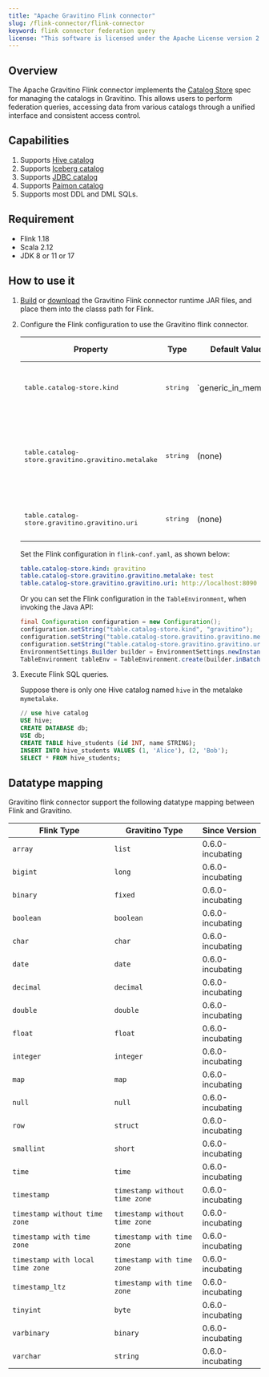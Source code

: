 ```yaml
---
title: "Apache Gravitino Flink connector"
slug: /flink-connector/flink-connector
keyword: flink connector federation query 
license: "This software is licensed under the Apache License version 2."
---
```


## Overview

The Apache Gravitino Flink connector implements the
[Catalog Store](https://nightlies.apache.org/flink/flink-docs-release-1.18/docs/dev/table/catalogs/#catalog-store)
spec for managing the catalogs in Gravitino.
This allows users to perform federation queries, accessing data from various catalogs
through a unified interface and consistent access control.

## Capabilities

1. Supports [Hive catalog](./flink-catalog-hive.md)
1. Supports [Iceberg catalog](./flink-catalog-iceberg.md)
1. Supports [JDBC catalog](./flink-catalog-jdbc.md)
1. Supports [Paimon catalog](./flink-catalog-paimon.md)
1. Supports most DDL and DML SQLs.

## Requirement

* Flink 1.18
* Scala 2.12
* JDK 8 or 11 or 17

## How to use it

1. [Build](../../develop/how-to-build.md) or
   [download](https://mvnrepository.com/artifact/org.apache.gravitino/gravitino-flink-connector-runtime-1.18)
   the Gravitino Flink connector runtime JAR files, and place them
   into the classs path for Flink.

1. Configure the Flink configuration to use the Gravitino flink connector.

   <table>
   <thead>
   <tr>
     <th>Property</th>
     <th>Type</th>
     <th>Default Value</th>
     <th>Description</th>
     <th>Required</th>
     <th>Since version</th>
   </tr>
   </thead>
   <tbody>
   <tr>
     <td><tt>table.catalog-store.kind</tt></td>
     <td><tt>string</tt></td>
     <td>`generic_in_memory`</td>
     <td>The catalog store name. Should be set to `gravitino`.</td>
     <td>Yes</td>
     <td>`0.6.0-incubating`</td>
   </tr>
   <tr>
     <td><tt>table.catalog-store.gravitino.gravitino.metalake</tt></td>
     <td><tt>string</tt></td>
     <td>(none)</td>
     <td>The metalake name that the Flink connector use for accessing Gravitino.</td>
     <td>Yes</td>
     <td>`0.6.0-incubating`</td>
   </tr>
   <tr>
     <td><tt>table.catalog-store.gravitino.gravitino.uri</tt></td>
     <td><tt>string</tt></td>
     <td>(none)</td>
     <td>The URI of the Gravitino server.</td>
     <td>Yes</td>
     <td>`0.6.0-incubating`</td>
   </tr>
   </tbody>
   </table>

   Set the Flink configuration in `flink-conf.yaml`, as shown below:
   
   ```yaml
   table.catalog-store.kind: gravitino
   table.catalog-store.gravitino.gravitino.metalake: test
   table.catalog-store.gravitino.gravitino.uri: http://localhost:8090
   ```
   
   Or you can set the Flink configuration in the `TableEnvironment`,
   when invoking the Java API:
   
   ```java
   final Configuration configuration = new Configuration();
   configuration.setString("table.catalog-store.kind", "gravitino");
   configuration.setString("table.catalog-store.gravitino.gravitino.metalake", "test");
   configuration.setString("table.catalog-store.gravitino.gravitino.uri", "http://localhost:8090");
   EnvironmentSettings.Builder builder = EnvironmentSettings.newInstance().withConfiguration(configuration);
   TableEnvironment tableEnv = TableEnvironment.create(builder.inBatchMode().build());
   ```

1. Execute Flink SQL queries.

   Suppose there is only one Hive catalog named `hive` in the metalake `mymetalake`.
   
   ```sql
   // use hive catalog
   USE hive;
   CREATE DATABASE db;
   USE db;
   CREATE TABLE hive_students (id INT, name STRING);
   INSERT INTO hive_students VALUES (1, 'Alice'), (2, 'Bob');
   SELECT * FROM hive_students;
   ```

## Datatype mapping

Gravitino flink connector support the following datatype mapping between Flink and Gravitino.

| Flink Type                       | Gravitino Type                | Since Version    |
|----------------------------------|-------------------------------|------------------|
| `array`                          | `list`                        | 0.6.0-incubating |
| `bigint`                         | `long`                        | 0.6.0-incubating |
| `binary`                         | `fixed`                       | 0.6.0-incubating |
| `boolean`                        | `boolean`                     | 0.6.0-incubating |
| `char`                           | `char`                        | 0.6.0-incubating |
| `date`                           | `date`                        | 0.6.0-incubating |
| `decimal`                        | `decimal`                     | 0.6.0-incubating |
| `double`                         | `double`                      | 0.6.0-incubating |
| `float`                          | `float`                       | 0.6.0-incubating |
| `integer`                        | `integer`                     | 0.6.0-incubating |
| `map`                            | `map`                         | 0.6.0-incubating |
| `null`                           | `null`                        | 0.6.0-incubating |
| `row`                            | `struct`                      | 0.6.0-incubating |
| `smallint`                       | `short`                       | 0.6.0-incubating |
| `time`                           | `time`                        | 0.6.0-incubating |
| `timestamp`                      | `timestamp without time zone` | 0.6.0-incubating |
| `timestamp without time zone`    | `timestamp without time zone` | 0.6.0-incubating |
| `timestamp with time zone`       | `timestamp with time zone`    | 0.6.0-incubating |
| `timestamp with local time zone` | `timestamp with time zone`    | 0.6.0-incubating |
| `timestamp_ltz`                  | `timestamp with time zone`    | 0.6.0-incubating |
| `tinyint`                        | `byte`                        | 0.6.0-incubating |
| `varbinary`                      | `binary`                      | 0.6.0-incubating |
| `varchar`                        | `string`                      | 0.6.0-incubating |

